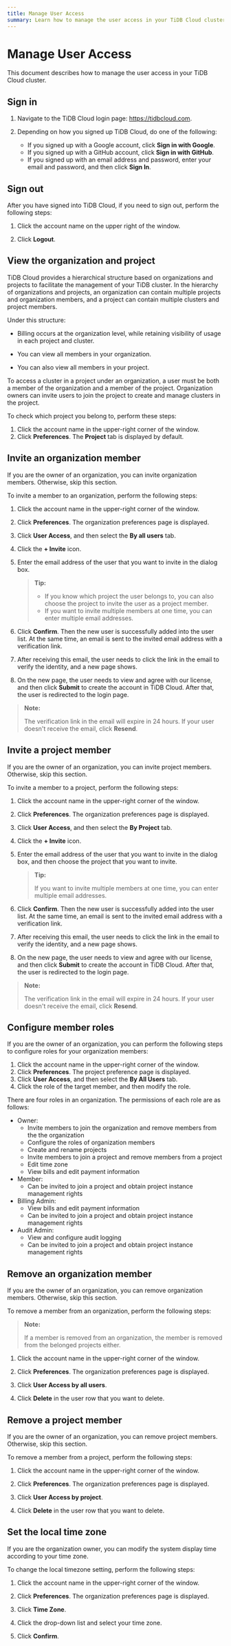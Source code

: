 ```yaml
---
title: Manage User Access
summary: Learn how to manage the user access in your TiDB Cloud cluster.
---
```


# Manage User Access

This document describes how to manage the user access in your TiDB Cloud cluster.

## Sign in

1. Navigate to the TiDB Cloud login page: <https://tidbcloud.com>.

2. Depending on how you signed up TiDB Cloud, do one of the following:

    - If you signed up with a Google account, click **Sign in with Google**.
    - If you signed up with a GitHub account, click **Sign in with GitHub**.
    - If you signed up with an email address and password, enter your email and password, and then click **Sign In**.

## Sign out

After you have signed into TiDB Cloud, if you need to sign out, perform the following steps:

1. Click the account name on the upper right of the window.

2. Click **Logout**.

## View the organization and project

TiDB Cloud provides a hierarchical structure based on organizations and projects to facilitate the management of your TiDB cluster. In the hierarchy of organizations and projects, an organization can contain multiple projects and organization members, and a project can contain multiple clusters and project members.

Under this structure:

- Billing occurs at the organization level, while retaining visibility of usage in each project and cluster.

- You can view all members in your organization.

- You can also view all members in your project.

To access a cluster in a project under an organization, a user must be both a member of the organization and a member of the project. Organization owners can invite users to join the project to create and manage clusters in the project.

To check which project you belong to, perform these steps:

1. Click the account name in the upper-right corner of the window.
2. Click **Preferences**. The **Project** tab is displayed by default.

## Invite an organization member

If you are the owner of an organization, you can invite organization members. Otherwise, skip this section.

To invite a member to an organization, perform the following steps:

1. Click the account name in the upper-right corner of the window.

2. Click **Preferences**. The organization preferences page is displayed.

3. Click **User Access**, and then select the **By all users** tab.

4. Click the **+ Invite** icon.

5. Enter the email address of the user that you want to invite in the dialog box. 

    > **Tip:**
    > 
    > - If you know which project the user belongs to, you can also choose the project to invite the user as a project member.
    > - If you want to invite multiple members at one time, you can enter multiple email addresses.

6. Click **Confirm**. Then the new user is successfully added into the user list. At the same time, an email is sent to the invited email address with a verification link.

7. After receiving this email, the user needs to click the link in the email to verify the identity, and a new page shows.

8. On the new page, the user needs to view and agree with our license, and then click **Submit** to create the account in TiDB Cloud. After that, the user is redirected to the login page.

> **Note:**
>
> The verification link in the email will expire in 24 hours. If your user doesn't receive the email, click **Resend**.

## Invite a project member

If you are the owner of an organization, you can invite project members. Otherwise, skip this section.

To invite a member to a project, perform the following steps:

1. Click the account name in the upper-right corner of the window.

2. Click **Preferences**. The organization preferences page is displayed.

3. Click **User Access**, and then select the **By Project** tab.

4. Click the **+ Invite** icon.

5. Enter the email address of the user that you want to invite in the dialog box, and then choose the project that you want to invite.

    > **Tip:**
    > 
    > If you want to invite multiple members at one time, you can enter multiple email addresses.

6. Click **Confirm**. Then the new user is successfully added into the user list. At the same time, an email is sent to the invited email address with a verification link.

7. After receiving this email, the user needs to click the link in the email to verify the identity, and a new page shows.

8. On the new page, the user needs to view and agree with our license, and then click **Submit** to create the account in TiDB Cloud. After that, the user is redirected to the login page.

> **Note:**
>
> The verification link in the email will expire in 24 hours. If your user doesn't receive the email, click **Resend**.

## Configure member roles

If you are the owner of an organization, you can perform the following steps to configure roles for your organization members:

1. Click the account name in the upper-right corner of the window.
2. Click **Preferences**. The project preference page is displayed.
3. Click **User Access**, and then select the **By All Users** tab.
4. Click the role of the target member, and then modify the role.

There are four roles in an organization. The permissions of each role are as follows:

- Owner:
    - Invite members to join the organization and remove members from the the organization
    - Configure the roles of organization members
    - Create and rename projects
    - Invite members to join a project and remove members from a project
    - Edit time zone
    - View bills and edit payment information
- Member:
    - Can be invited to join a project and obtain project instance management rights
- Billing Admin:
    - View bills and edit payment information
    - Can be invited to join a project and obtain project instance management rights
- Audit Admin:
    - View and configure audit logging
    - Can be invited to join a project and obtain project instance management rights

## Remove an organization member

If you are the owner of an organization, you can remove organization members. Otherwise, skip this section.

To remove a member from an organization, perform the following steps:

> **Note:**
>
> If a member is removed from an organization, the member is removed from the belonged projects either.

1. Click the account name in the upper-right corner of the window.

2. Click **Preferences**. The organization preferences page is displayed.

3. Click **User Access by all users**.

4. Click **Delete** in the user row that you want to delete.

## Remove a project member

If you are the owner of an organization, you can remove project members. Otherwise, skip this section.

To remove a member from a project, perform the following steps:

1. Click the account name in the upper-right corner of the window.

2. Click **Preferences**. The organization preferences page is displayed.

3. Click **User Access by project**.

4. Click **Delete** in the user row that you want to delete.

## Set the local time zone

If you are the organization owner, you can modify the system display time according to your time zone. 

To change the local timezone setting, perform the following steps:

1. Click the account name in the upper-right corner of the window.

2. Click **Preferences**. The organization preferences page is displayed.

3. Click **Time Zone**.

4. Click the drop-down list and select your time zone.

5. Click **Confirm**.
